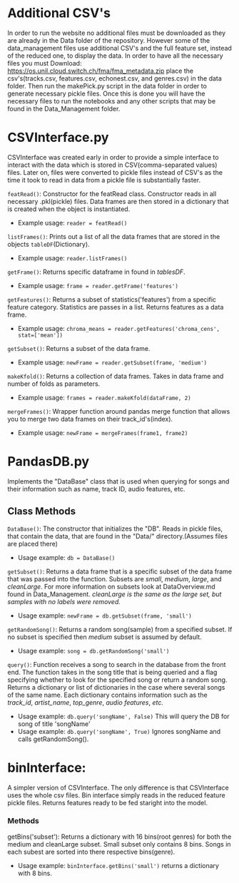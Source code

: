 # Additional CSV's
In order to run the website no additional files must be downloaded as they are already in the
Data folder of the repository. However some of the data_management files use additional CSV's and
the full feature set, instead of the reduced one, to display the data. In order to have all the
necessary files you must Download: https://os.unil.cloud.switch.ch/fma/fma_metadata.zip
place the csv's(tracks.csv, features.csv, echonest.csv, and genres.csv) in the data folder.
Then run the makePick.py script in the data folder in order to generate necessary 
pickle files. Once this is done you will have the necessary files to run the notebooks and 
any other scripts that may be found in the Data_Management folder.

# CSVInterface.py

CSVInterface was created early in order to provide a simple interface to interact with the data which is stored in CSV(comma-separated values) files. Later on, files were converted to pickle files instead of CSV's as the time it took to read in data from a pickle file is substantially faster.

`featRead()`: Constructor for the featRead class. Constructor reads in all necessary .pkl(pickle) files. Data frames are then stored in a dictionary that is created when the object is instantiated.
* Example usage: `reader = featRead()`

`listFrames()`: Prints out a list of all the data frames that are stored in the objects `tableDF`(Dictionary).
* Example usage: `reader.listFrames()`

`getFrame()`: Returns specific dataframe in found in *tablesDF*. 
* Example usage: `frame = reader.getFrame('features')`

`getFeatures()`: Returns a subset of statistics('features') from a specific feature category. Statistics are passes in a list. Returns features as a data frame.
* Example usage: `chroma_means = reader.getFeatures('chroma_cens', stat=['mean'])`

`getSubset()`: Returns a subset of the data frame.
* Example usage: `newFrame = reader.getSubset(frame, 'medium')`

`makeKfold()`: Returns a collection of data frames. Takes in data frame and number of folds as parameters.
* Example usage: `frames = reader.makeKfold(dataFrame, 2)`

`mergeFrames()`: Wrapper function around pandas merge function that allows you to merge two data frames on their track_id's(index).
* Example usage: `newFrame = mergeFrames(frame1, frame2)`


# PandasDB.py
Implements the "DataBase" class that is used when querying for songs and their information such as name, track ID, audio features, etc.

## Class Methods

`DataBase()`: The constructor that initializes the "DB". Reads in pickle files, that contain the data, that are found in the "Data/" directory.(Assumes files are placed there)
* Usage example: `db = DataBase()`

`getSubset()`: Returns a data frame that is a specific subset of the data frame that was passed into the function. Subsets are *small*, *medium*, *large*, and *cleanLarge*. For more information on subsets look at DataOverview.md found in Data_Management. *cleanLarge is the same as the large set, but samples with no labels were removed.* 
* Usage example: `newFrame = db.getSubset(frame, 'small')`

`getRandomSong()`: Returns a random song(sample) from a specified subset. If no subset is specified then *medium* subset is assumed by default.
* Usage example: `song = db.getRandomSong('small')`

`query()`: Function receives a song to search in the database from the front end. The function takes in the song title that is being queried and a flag specifying whether to look for the specified song or return a random song. Returns a dictionary or list of dictionaries in the case where several songs of the same name. Each dictionary contains information such as the *track_id*, *artist_name*, *top_genre*, *audio features*, *etc.*
* Usage example: `db.query('songName', False)` This will query the DB for song of title 'songName'
* Usage example: `db.query('songName', True)` Ignores songName and calls getRandomSong().

# binInterface:
A simpler version of CSVInterface. The only difference is that CSVInterface
uses the whole csv files. Bin interface simply reads in the reduced feature
pickle files. Returns features ready to be fed staright into the model.

### Methods

getBins('subset'): Returns a dictionary with 16 bins(root genres) for both the medium
and cleanLarge subset. Small subset only contains 8 bins. Songs in each subest are 
sorted into there respective bins(genre).
* Usage example: `binInterface.getBins('small')` returns a dictionary with 8 bins.